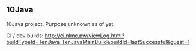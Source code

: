 10Java
------

10Java project. Purpose unknown as of yet.


CI / dev builds: http://ci.nlmc.pw/viewLog.html?buildTypeId=TenJava_TenJavaMainBuild&buildId=lastSuccessful&guest=1
